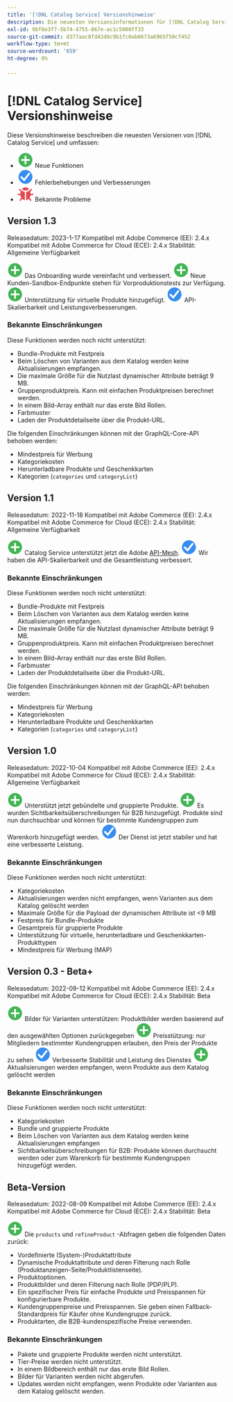 ```yaml
---
title: '[!DNL Catalog Service] Versionshinweise'
description: Die neuesten Versionsinformationen für [!DNL Catalog Service] für Adobe Commerce.
exl-id: 9bf8e3f7-5b74-4755-867e-ac1c5000ff33
source-git-commit: d377aac8fd42d8c9b1fc0ab6673a6965f50cf452
workflow-type: tm+mt
source-wordcount: '659'
ht-degree: 0%

---
```


# [!DNL Catalog Service] Versionshinweise

Diese Versionshinweise beschreiben die neuesten Versionen von [!DNL Catalog Service] und umfassen:

* ![Neu](../assets/new.svg) Neue Funktionen
* ![Fehlerbehebung](../assets/fix.svg) Fehlerbehebungen und Verbesserungen
* ![Fehler](../assets/bug.svg) Bekannte Probleme

## Version 1.3

Releasedatum: 2023-1-17 Kompatibel mit Adobe Commerce (EE): 2.4.x Kompatibel mit Adobe Commerce for Cloud (ECE): 2.4.x Stabilität: Allgemeine Verfügbarkeit

![Neu](../assets/new.svg) Das Onboarding wurde vereinfacht und verbessert.
![Neu](../assets/new.svg) Neue Kunden-Sandbox-Endpunkte stehen für Vorproduktionstests zur Verfügung.
![Neu](../assets/new.svg) Unterstützung für virtuelle Produkte hinzugefügt.
![Fehlerbehebung](../assets/fix.svg) API-Skalierbarkeit und Leistungsverbesserungen.

### Bekannte Einschränkungen

Diese Funktionen werden noch nicht unterstützt:

* Bundle-Produkte mit Festpreis
* Beim Löschen von Varianten aus dem Katalog werden keine Aktualisierungen empfangen.
* Die maximale Größe für die Nutzlast dynamischer Attribute beträgt 9 MB.
* Gruppenproduktpreis. Kann mit einfachen Produktpreisen berechnet werden.
* In einem Bild-Array enthält nur das erste Bild Rollen.
* Farbmuster
* Laden der Produktdetailseite über die Produkt-URL.

Die folgenden Einschränkungen können mit der GraphQL-Core-API behoben werden:

* Mindestpreis für Werbung
* Kategoriekosten
* Herunterladbare Produkte und Geschenkkarten
* Kategorien (`categories` und `categoryList`)

## Version 1.1

Releasedatum: 2022-11-18 Kompatibel mit Adobe Commerce (EE): 2.4.x Kompatibel mit Adobe Commerce for Cloud (ECE): 2.4.x Stabilität: Allgemeine Verfügbarkeit

![Neu](../assets/new.svg) Catalog Service unterstützt jetzt die Adobe [API-Mesh](https://developer.adobe.com/graphql-mesh-gateway/).
![Fehlerbehebung](../assets/fix.svg) Wir haben die API-Skalierbarkeit und die Gesamtleistung verbessert.

### Bekannte Einschränkungen

Diese Funktionen werden noch nicht unterstützt:

* Bundle-Produkte mit Festpreis
* Beim Löschen von Varianten aus dem Katalog werden keine Aktualisierungen empfangen.
* Die maximale Größe für die Nutzlast dynamischer Attribute beträgt 9 MB.
* Gruppenproduktpreis. Kann mit einfachen Produktpreisen berechnet werden.
* In einem Bild-Array enthält nur das erste Bild Rollen.
* Farbmuster
* Laden der Produktdetailseite über die Produkt-URL.

Die folgenden Einschränkungen können mit der GraphQL-API behoben werden:

* Mindestpreis für Werbung
* Kategoriekosten
* Herunterladbare Produkte und Geschenkkarten
* Kategorien (`categories` und `categoryList`)

## Version 1.0

Releasedatum: 2022-10-04 Kompatibel mit Adobe Commerce (EE): 2.4.x Kompatibel mit Adobe Commerce for Cloud (ECE): 2.4.x Stabilität: Allgemeine Verfügbarkeit

![Neu](../assets/new.svg) Unterstützt jetzt gebündelte und gruppierte Produkte.
![Neu](../assets/new.svg) Es wurden Sichtbarkeitsüberschreibungen für B2B hinzugefügt. Produkte sind nun durchsuchbar und können für bestimmte Kundengruppen zum Warenkorb hinzugefügt werden.
![Fehlerbehebung](../assets/fix.svg) Der Dienst ist jetzt stabiler und hat eine verbesserte Leistung.

### Bekannte Einschränkungen

Diese Funktionen werden noch nicht unterstützt:

* Kategoriekosten
* Aktualisierungen werden nicht empfangen, wenn Varianten aus dem Katalog gelöscht werden
* Maximale Größe für die Payload der dynamischen Attribute ist &lt;9 MB
* Festpreis für Bundle-Produkte
* Gesamtpreis für gruppierte Produkte
* Unterstützung für virtuelle, herunterladbare und Geschenkkarten-Produkttypen
* Mindestpreis für Werbung (MAP)

## Version 0.3 - Beta+

Releasedatum: 2022-09-12 Kompatibel mit Adobe Commerce (EE): 2.4.x Kompatibel mit Adobe Commerce for Cloud (ECE): 2.4.x Stabilität: Beta

![Neu](../assets/new.svg) Bilder für Varianten unterstützen: Produktbilder werden basierend auf den ausgewählten Optionen zurückgegeben
![Neu](../assets/new.svg) Preisstützung: nur Mitgliedern bestimmter Kundengruppen erlauben, den Preis der Produkte zu sehen
![Fehlerbehebung](../assets/fix.svg) Verbesserte Stabilität und Leistung des Dienstes
![Neu](../assets/new.svg) Aktualisierungen werden empfangen, wenn Produkte aus dem Katalog gelöscht werden

### Bekannte Einschränkungen

Diese Funktionen werden noch nicht unterstützt:

* Kategoriekosten
* Bundle und gruppierte Produkte
* Beim Löschen von Varianten aus dem Katalog werden keine Aktualisierungen empfangen
* Sichtbarkeitsüberschreibungen für B2B: Produkte können durchsucht werden oder zum Warenkorb für bestimmte Kundengruppen hinzugefügt werden.

## Beta-Version

Releasedatum: 2022-08-09 Kompatibel mit Adobe Commerce (EE): 2.4.x Kompatibel mit Adobe Commerce for Cloud (ECE): 2.4.x Stabilität: Beta

![Neu](../assets/new.svg) Die `products` und `refineProduct` -Abfragen geben die folgenden Daten zurück:

* Vordefinierte (System-)Produktattribute
* Dynamische Produktattribute und deren Filterung nach Rolle (Produktanzeigen-Seite/Produktlistenseite).
* Produktoptionen.
* Produktbilder und deren Filterung nach Rolle (PDP/PLP).
* Ein spezifischer Preis für einfache Produkte und Preisspannen für konfigurierbare Produkte.
* Kundengruppenpreise und Preisspannen. Sie geben einen Fallback-Standardpreis für Käufer ohne Kundengruppe zurück.
* Produktarten, die B2B-kundenspezifische Preise verwenden.

### Bekannte Einschränkungen

* Pakete und gruppierte Produkte werden nicht unterstützt.
* Tier-Preise werden nicht unterstützt.
* In einem Bildbereich enthält nur das erste Bild Rollen.
* Bilder für Varianten werden nicht abgerufen.
* Updates werden nicht empfangen, wenn Produkte oder Varianten aus dem Katalog gelöscht werden.
